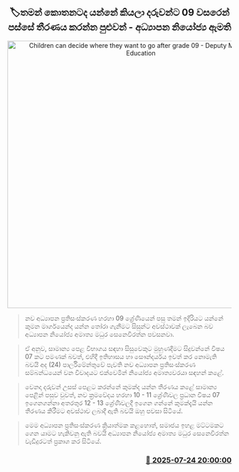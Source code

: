 <p align='center'><b><h2 align='center' title='Children can decide where they want to go after grade 09 - Deputy Minister of Education'>🏷තමන් කොතනටද යන්නේ කියලා දරුවන්ට 09 වසරෙන් පස්සේ තීරණය කරන්න පුළුවන් - අධ්‍යාපන නියෝජ්‍ය ඇමති</h2></b></p>
<p align='center'><img src='https://helakuru.sgp1.cdn.digitaloceanspaces.com/esana/images/lib/madura-senevirathne-parliment-hj.jpg' width='600' alt='Children can decide where they want to go after grade 09 - Deputy Minister of Education'></p>

> නව අධ්‍යාපන ප්‍රතිසංස්කරණ හරහා 09 ශ්‍රේණියෙන් පසු තමන් ඉදිරියට යන්නේ කුමන මාර්ගයෙන්ද යන්න තෝරා ගැනීමට සිසුන්ට අවස්ථාවක් ලැබෙන බව අධ්‍යාපන නියෝජ්‍ය අමාත්‍ය මධුර සෙනෙවිරත්න පවසනවා.

> ඒ අනුව, සාමාන්‍ය පෙළ විභාගය සඳහා සිසුවෙකුට මුහුණදීමට සිදුවන්නේ විෂය 07 කට පමණක් බවත්, එහිදී ඉතිහාසය හා සෞන්දර්යය ඉවත් කර නොමැති බවයි අද (24) පාර්ලිමේන්තුවේ පැවති නව අධ්‍යාපන ප්‍රතිසංස්කරණ සම්බන්ධයෙන් වන විවාදයට එක්වෙමින් නියෝජ්‍ය අමාත්‍යවරයා සඳහන් කළේ.

> වෙනදා දරුවන් උසස් පෙළට කරන්නේ කුමක්ද යන්න තීරණය කළේ සාමාන්‍ය පෙළින් පසුව වුවත්, නව ක්‍රමවේදය හරහා 10 - 11 ශ්‍රේණිවල ප්‍රධාන විෂය 07 ඉගෙනගන්නා අතරතුර 12 - 13 ශ්‍රේණිවලදී ඉගෙන ගන්නේ කුමක්දැයි යන්න තීරණය කිරීමට අවස්ථාව ලබාදී ඇති බවයි ඔහු පවසා සිටියේ.

> මෙම අධ්‍යාපන ප්‍රතිසංස්කරණ ක්‍රියාත්මක කළහොත්, සමාජය ඉහළ මට්ටමකට ගෙන යාමට හැකිවනු ඇති බවයි අධ්‍යාපන නියෝජ්‍ය අමාත්‍ය මධුර සෙනෙවිරත්න වැඩිදුරටත් ප්‍රකාශ කර සිටියේ.



<h3 align='right'><a href='https://www.helakuru.lk/esana/p/112136/'>📅 2025-07-24 20:00:00</a></h3>
